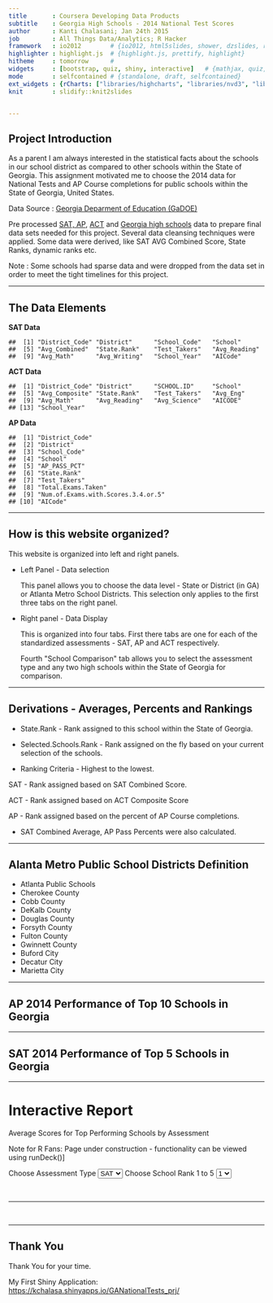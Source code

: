 ```yaml
---
title       : Coursera Developing Data Products
subtitle    : Georgia High Schools - 2014 National Test Scores
author      : Kanti Chalasani; Jan 24th 2015
job         : All Things Data/Analytics; R Hacker
framework   : io2012        # {io2012, html5slides, shower, dzslides, revealjs,...}
highlighter : highlight.js  # {highlight.js, prettify, highlight}
hitheme     : tomorrow      # 
widgets     : [bootstrap, quiz, shiny, interactive]   # {mathjax, quiz, bootstrap}
mode        : selfcontained # {standalone, draft, selfcontained}
ext_widgets : {rCharts: ["libraries/highcharts", "libraries/nvd3", "libraries/morris"]}
knit        : slidify::knit2slides


---
```



## Project Introduction

As a parent I am always interested in the statistical facts about the schools in our school district as compared to  other schools within the State of Georgia. This assignment motivated me to choose the 2014 data for National Tests and AP Course completions  for public schools within the State of Georgia, United States.

Data Source : [Georgia Deparment of Education (GaDOE)](http://www.gadoe.org)

Pre processed [SAT, AP](http://www.gadoe.org/Curriculum-Instruction-and-Assessment/Curriculum-and-Instruction/Documents/COLLEGE%20READINESS/2014-SAT-GA-School-Level.xlsx), [ACT](http://www.gadoe.org/Curriculum-Instruction-and-Assessment/Curriculum-and-Instruction/Documents/COLLEGE%20READINESS/2014-ACT-GA-School-Level.xls) and [Georgia high schools](http://www.gadoe.org/CCRPI/Documents/2014/2014%20CCRPI%20Indicator%20Score.xls) data to prepare final data sets needed for this project. Several data cleansing techniques were applied. Some data were derived, like SAT AVG Combined Score, State Ranks, dynamic ranks etc. 

Note : Some schools had sparse data and were dropped from the data set in order to meet the tight timelines for this project. 

---

## The Data Elements



**SAT Data**


```
##  [1] "District_Code" "District"      "School_Code"   "School"       
##  [5] "Avg_Combined"  "State.Rank"    "Test_Takers"   "Avg_Reading"  
##  [9] "Avg_Math"      "Avg_Writing"   "School_Year"   "AICode"
```

**ACT Data**


```
##  [1] "District_Code" "District"      "SCHOOL.ID"     "School"       
##  [5] "Avg_Composite" "State.Rank"    "Test_Takers"   "Avg_Eng"      
##  [9] "Avg_Math"      "Avg_Reading"   "Avg_Science"   "AICODE"       
## [13] "School_Year"
```

**AP Data**


```
##  [1] "District_Code"                    
##  [2] "District"                         
##  [3] "School_Code"                      
##  [4] "School"                           
##  [5] "AP_PASS_PCT"                      
##  [6] "State.Rank"                       
##  [7] "Test_Takers"                      
##  [8] "Total.Exams.Taken"                
##  [9] "Num.of.Exams.with.Scores.3.4.or.5"
## [10] "AICode"
```

---

## How is this website organized?

This website is organized into left and right panels.

* Left Panel - Data selection

  This panel allows you to choose the data level - State or District (in GA) or Atlanta Metro School Districts. This selection only applies to the first three tabs on the right panel.
  
* Right panel - Data Display

  This is organized into four tabs. First there tabs are one for each of the standardized assessments - SAT, AP and ACT respectively. 

  Fourth "School Comparison" tab  allows you to select the assessment type and any two high schools within the State of Georgia for comparison.


---

## Derivations - Averages, Percents and Rankings 

* State.Rank - Rank assigned to this school within the State of Georgia.
* Selected.Schools.Rank - Rank assigned on the fly based on your current selection of the schools.

* Ranking Criteria - Highest to the lowest. 

SAT - Rank assigned based on SAT Combined Score.  

ACT - Rank assigned based on ACT Composite Score

AP - Rank assigned based on the percent of AP Course completions.

* SAT Combined Average, AP Pass Percents were also calculated.


---

## Alanta Metro Public School Districts Definition

* Atlanta Public Schools
* Cherokee County
* Cobb County                                         
* DeKalb County
* Douglas County
* Forsyth County
* Fulton County
* Gwinnett County
* Buford City
* Decatur City
* Marietta City

---


## AP 2014 Performance of Top 10 Schools in Georgia


<div id = 'chart1a1449ce3594' class = 'rChart highcharts'></div>
<script type='text/javascript'>
    (function($){
        $(function () {
            var chart = new Highcharts.Chart({
 "dom": "chart1a1449ce3594",
"width":            800,
"height":            400,
"credits": {
 "href": null,
"text": null 
},
"exporting": {
 "enabled": false 
},
"title": {
 "text": null 
},
"yAxis": [
 {
 "title": {
 "text": "AP_PASS_PCT" 
} 
} 
],
"series": [
 {
 "data": [
 [
 "Bremen High School",
         81.63,
98 
],
[
 "Chattahoochee High School",
         83.55,
1574 
],
[
 "Etowah High School",
         81.97,
638 
],
[
 "Gwinnett School of Mathematics Science and Technol",
         81.76,
1453 
],
[
 "McIntosh High School",
         82.22,
838 
],
[
 "Northview High School",
         82.42,
1826 
],
[
 "Roswell High School",
          81.8,
1857 
],
[
 "Walton High School",
          88.9,
3001 
],
[
 "Wheeler High School",
         86.66,
937 
],
[
 "Woodstock High School",
         87.36,
617 
] 
],
"type": "bubble",
"marker": {
 "radius":              3 
} 
} 
],
"legend": {
 "enabled": false 
},
"xAxis": [
 {
 "title": {
 "text": "School" 
},
"categories": [ "Bremen High School", "Chattahoochee High School", "Etowah High School", "Gwinnett School of Mathematics Science and Technol", "McIntosh High School", "Northview High School", "Roswell High School", "Walton High School", "Wheeler High School", "Woodstock High School" ] 
} 
],
"subtitle": {
 "text": null 
},
"id": "chart1a1449ce3594",
"chart": {
 "renderTo": "chart1a1449ce3594" 
} 
});
        });
    })(jQuery);
</script>

---


## SAT 2014 Performance of Top 5 Schools in Georgia


<div id = 'chart1a142c353068' class = 'rChart highcharts'></div>
<script type='text/javascript'>
    (function($){
        $(function () {
            var chart = new Highcharts.Chart({
 "dom": "chart1a142c353068",
"width":            800,
"height":            400,
"credits": {
 "href": null,
"text": null 
},
"exporting": {
 "enabled": false 
},
"title": {
 "text": null 
},
"yAxis": [
 {
 "title": {
 "text": "Avg_Combined" 
} 
} 
],
"series": [
 {
 "data": [
 [
 "Alpharetta High School",
1704 
],
[
 "Columbus High School",
1702 
],
[
 "Gwinnett School of Mathematics, Science and Technology",
1912 
],
[
 "Northview High School",
1779 
],
[
 "Walton High School",
1724 
] 
],
"type": "bar",
"marker": {
 "radius":              3 
} 
} 
],
"legend": {
 "enabled": false 
},
"xAxis": [
 {
 "title": {
 "text": "School" 
},
"categories": [ "Alpharetta High School", "Columbus High School", "Gwinnett School of Mathematics, Science and Technology", "Northview High School", "Walton High School" ] 
} 
],
"subtitle": {
 "text": null 
},
"id": "chart1a142c353068",
"chart": {
 "renderTo": "chart1a142c353068" 
} 
});
        });
    })(jQuery);
</script>


---

# Interactive Report 

Average Scores for Top Performing Schools by Assessment 

Note for R Fans: Page under construction - functionality can be viewed using runDeck()]

<div class="row-fluid">
  <div class="span4">
    <form class="well">
      <label class="control-label" for="ASSMT">Choose Assessment Type</label>
      <select id="ASSMT"><option value="SAT" selected>SAT</option>
<option value="ACT">ACT</option>
<option value="AP">AP</option></select>
      <script type="application/json" data-for="ASSMT" data-nonempty="">{}</script>
      <label class="control-label" for="Rnk">Choose School Rank 1 to 5</label>
      <select id="Rnk"><option value="1" selected>1</option>
<option value="2">2</option>
<option value="3">3</option>
<option value="4">4</option>
<option value="5">5</option></select>
      <script type="application/json" data-for="Rnk" data-nonempty="">{}</script>
    </form>
  </div>
  <div class="span8">
    <div id="ASSMT1" class="shiny-text-output"></div>
    <br/>
    <hr/>
    <br/>
    <div id="ASSMT" class="shiny-text-output"></div>
  </div>
</div>

----


## Thank You

Thank You for your time.

My First Shiny Application: https://kchalasa.shinyapps.io/GANationalTests_prj/



